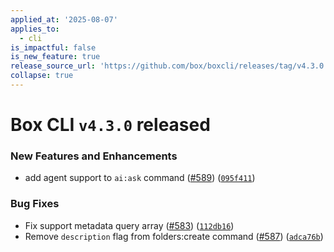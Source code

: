 ```yaml
---
applied_at: '2025-08-07'
applies_to:
  - cli
is_impactful: false
is_new_feature: true
release_source_url: 'https://github.com/box/boxcli/releases/tag/v4.3.0'
collapse: true
---
```


# Box CLI `v4.3.0` released

### New Features and Enhancements

* add agent support to `ai:ask` command ([#589][1]) ([`095f411`][2])

### Bug Fixes

* Fix support metadata query array ([#583][3]) ([`112db16`][4])
* Remove `description` flag from folders:create command ([#587][5]) ([`adca76b`][6])

[1]: https://github.com/box/boxcli/issues/589

[2]: https://github.com/box/boxcli/commit/095f4110274f67c5b1024de49a256b5bbe35cf18

[3]: https://github.com/box/boxcli/issues/583

[4]: https://github.com/box/boxcli/commit/112db160230e5bb75f84e44cb86a8372341dd8ad

[5]: https://github.com/box/boxcli/issues/587

[6]: https://github.com/box/boxcli/commit/adca76b5fb03f62daf2104500b87f8a962382a35
